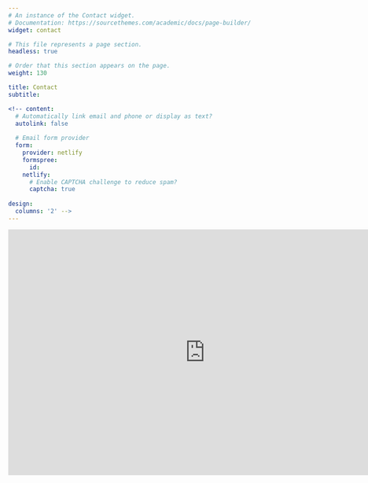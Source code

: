 ```yaml
---
# An instance of the Contact widget.
# Documentation: https://sourcethemes.com/academic/docs/page-builder/
widget: contact

# This file represents a page section.
headless: true

# Order that this section appears on the page.
weight: 130

title: Contact
subtitle:

<!-- content:
  # Automatically link email and phone or display as text?
  autolink: false
  
  # Email form provider
  form:
    provider: netlify
    formspree:
      id:
    netlify:
      # Enable CAPTCHA challenge to reduce spam?
      captcha: true
  
design:
  columns: '2' -->
---
```

<iframe src="https://calendar.google.com/calendar/embed?height=500&wkst=2&bgcolor=%23ffffff&ctz=America%2FNew_York&src=aGFtZWR5YWdob29iaWFuQG11aGxlbmJlcmcuZWR1&color=%23039BE5&showTitle=0&showNav=0&showDate=1&showPrint=0&showTabs=1&showCalendars=1&mode=WEEK&title" style="border-width:0" width="800" height="500" frameborder="0" scrolling="no"></iframe>
